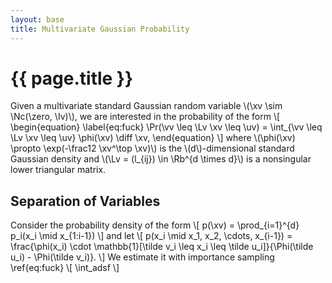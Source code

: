 ```yaml
---
layout: base
title: Multivariate Gaussian Probability
---
```

# {{ page.title }}

Given a multivariate standard Gaussian random variable \\(\xv \sim \Nc(\zero, \Iv)\\), we are interested in the probability of the form
\\[
\begin{equation}
\label{eq:fuck}
    \Pr(\vv \leq \Lv \xv \leq \uv) = \int_{\vv \leq \Lv \xv \leq \uv} \phi(\xv) \diff \xv,
\end{equation}
\\]
where \\(\phi(\xv) \propto \exp(-\frac12 \xv^\top \xv)\\) is the \\(d\\)-dimensional standard Gaussian density and \\(\Lv = (l_{ij}) \in \Rb^{d \times d}\\) is a nonsingular lower triangular matrix.

<!-- Let \\( \Av = \Lv \Qv \\) be the LQ decomposition of \\( \Av \\). -->

## Separation of Variables

Consider the probability density of the form
\\[
    <!-- p(\xv) = p_1(x_1) p_2(x_2 \mid x_1) \cdots p_d(x_d \mid x_1, x_2, \cdots, x_{d-1}) -->
    p(\xv) = \prod_{i=1}^{d} p_i(x_i \mid x_{1:i-1})
\\]
and let
\\[
    p(x_i \mid x_1, x_2, \cdots, x_{i-1}) = \frac{\phi(x_i) \cdot \mathbb{1}[\tilde v_i \leq x_i \leq \tilde u_i]}{\Phi(\tilde u_i) - \Phi(\tilde v_i)}.
\\]
We estimate it with importance sampling \ref{eq:fuck}
\\[
    \int_adsf 
\\]
